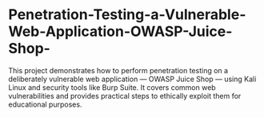 # Penetration-Testing-a-Vulnerable-Web-Application-OWASP-Juice-Shop-
This project demonstrates how to perform penetration testing on a deliberately vulnerable web application — OWASP Juice Shop — using Kali Linux and security tools like Burp Suite. It covers common web vulnerabilities and provides practical steps to ethically exploit them for educational purposes.
